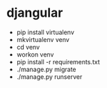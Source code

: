 # djangular

- pip install virtualenv
- mkvirtualenv venv
- cd venv
- workon venv
- pip install -r requirements.txt
- ./manage.py migrate
- ./manage.py runserver
